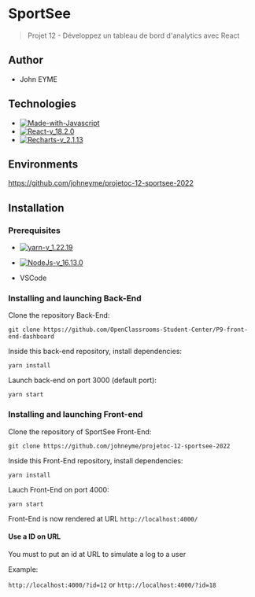 # SportSee

> Projet 12 - Développez un tableau de bord d'analytics avec React

## Author

- John EYME

## Technologies

- [![Made-with-Javascript](https://img.shields.io/badge/Made%20with-Javascript-green)](https://developer.mozilla.org/fr/docs/Web/JavaScript)
- [![React-v_18.2.0](https://img.shields.io/badge/React-v_18.2.0-blue)](https://fr.reactjs.org/)
- [![Recharts-v_2.1.13](https://img.shields.io/badge/Recharts-v_2.1.9-%2322b5bf)](https://recharts.org/)

## Environments

https://github.com/johneyme/projetoc-12-sportsee-2022

## Installation

### Prerequisites

- [![yarn-v_1.22.19](https://img.shields.io/badge/yarn-v_1.22.19-orange)](https://docs.npmjs.com/)
- [![NodeJs-v_16.13.0](https://img.shields.io/badge/NodeJs-v_16.10.0-red)](https://nodejs.org/en/docs/)

- VSCode

### Installing and launching Back-End

Clone the repository Back-End:

`git clone https://github.com/OpenClassrooms-Student-Center/P9-front-end-dashboard`

Inside this back-end repository, install dependencies:

`yarn install`

Launch back-end on port 3000 (default port):

`yarn start`

### Installing and launching Front-end

Clone the repository of SportSee Front-End:

`git clone https://github.com/johneyme/projetoc-12-sportsee-2022`

Inside this Front-End repository, install dependencies:

`yarn install`

Lauch Front-End on port 4000:

`yarn start`

Front-End is now rendered at URL `http://localhost:4000/`

#### Use a ID on URL

You must to put an id at URL to simulate a log to a user

Example:

`http://localhost:4000/?id=12` or `http://localhost:4000/?id=18`
